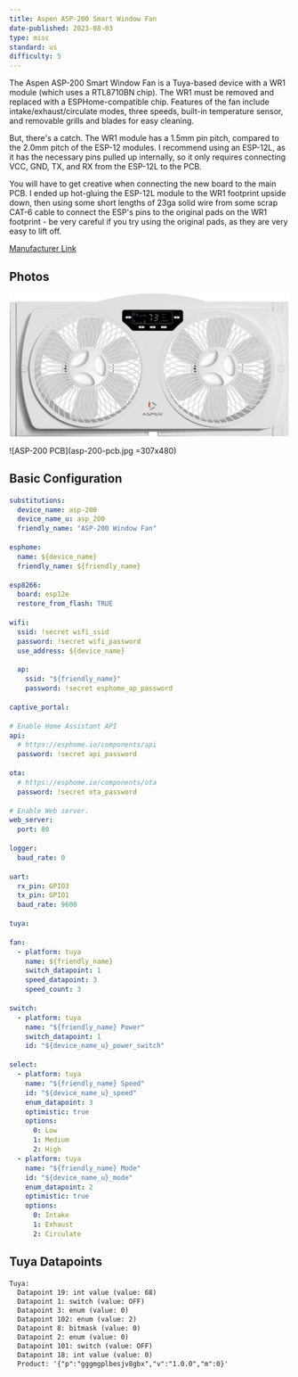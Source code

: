 ```yaml
---
title: Aspen ASP-200 Smart Window Fan
date-published: 2023-08-03
type: misc
standard: us
difficulty: 5
---
```


The Aspen ASP-200 Smart Window Fan is a Tuya-based device with a WR1 module (which uses a RTL8710BN chip). The WR1 must be removed and replaced with a ESPHome-compatible chip. Features of the fan include intake/exhaust/circulate modes, three speeds, built-in temperature sensor, and removable grills and blades for easy cleaning.

But, there's a catch. The WR1 module has a 1.5mm pin pitch, compared to the 2.0mm pitch of the ESP-12 modules. I recommend using an ESP-12L, as it has the necessary pins pulled up internally, so it only requires connecting VCC, GND, TX, and RX from the ESP-12L to the PCB.

You will have to get creative when connecting the new board to the main PCB. I ended up hot-gluing the ESP-12L module to the WR1 footprint upside down, then using some short lengths of 23ga solid wire from some scrap CAT-6 cable to connect the ESP's pins to the original pads on the WR1 footprint - be very careful if you try using the original pads, as they are very easy to lift off.

[Manufacturer Link](https://www.theaspen.com/products/asp-200)

## Photos

![ASP-200](asp-200.png)

![ASP-200 PCB](asp-200-pcb.jpg =307x480)

## Basic Configuration

```yaml
substitutions:
  device_name: asp-200
  device_name_u: asp_200
  friendly_name: "ASP-200 Window Fan"

esphome:
  name: ${device_name}
  friendly_name: ${friendly_name}

esp8266:
  board: esp12e
  restore_from_flash: TRUE

wifi:
  ssid: !secret wifi_ssid
  password: !secret wifi_password
  use_address: ${device_name}

  ap:
    ssid: "${friendly_name}"
    password: !secret esphome_ap_password

captive_portal:

# Enable Home Assistant API
api:
  # https://esphome.io/components/api
  password: !secret api_password

ota:
  # https://esphome.io/components/ota
  password: !secret ota_password

# Enable Web server.
web_server:
  port: 80

logger:
  baud_rate: 0

uart:
  rx_pin: GPIO3
  tx_pin: GPIO1
  baud_rate: 9600

tuya:

fan:
  - platform: tuya
    name: ${friendly_name}
    switch_datapoint: 1
    speed_datapoint: 3
    speed_count: 3

switch:
  - platform: tuya
    name: "${friendly_name} Power"
    switch_datapoint: 1
    id: "${device_name_u}_power_switch"

select:
  - platform: tuya
    name: "${friendly_name} Speed"
    id: "${device_name_u}_speed"
    enum_datapoint: 3
    optimistic: true
    options:
      0: Low
      1: Medium
      2: High
  - platform: tuya
    name: "${friendly_name} Mode"
    id: "${device_name_u}_mode"
    enum_datapoint: 2
    optimistic: true
    options:
      0: Intake
      1: Exhaust
      2: Circulate

```

## Tuya Datapoints

```
Tuya:
  Datapoint 19: int value (value: 68)
  Datapoint 1: switch (value: OFF)
  Datapoint 3: enum (value: 0)
  Datapoint 102: enum (value: 2)
  Datapoint 8: bitmask (value: 0)
  Datapoint 2: enum (value: 0)
  Datapoint 101: switch (value: OFF)
  Datapoint 18: int value (value: 0)
  Product: '{"p":"gggmgplbesjv8gbx","v":"1.0.0","m":0}'
```